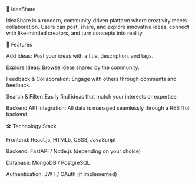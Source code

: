 🌟 IdeaShare

IdeaShare is a modern, community-driven platform where creativity meets collaboration. Users can post, share, and explore innovative ideas, connect with like-minded creators, and turn concepts into reality.

🚀 Features

Add Ideas: Post your ideas with a title, description, and tags.

Explore Ideas: Browse ideas shared by the community.

Feedback & Collaboration: Engage with others through comments and feedback.

Search & Filter: Easily find ideas that match your interests or expertise.

Backend API Integration: All data is managed seamlessly through a RESTful backend.

🛠 Technology Stack

Frontend: React.js, HTML5, CSS3, JavaScript

Backend: FastAPI / Node.js (depending on your choice)

Database: MongoDB / PostgreSQL

Authentication: JWT / OAuth (if implemented)
